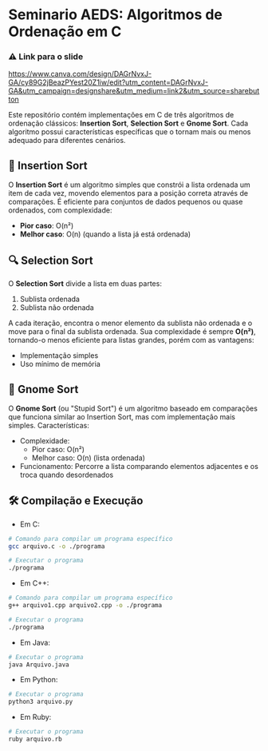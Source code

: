 # Seminario AEDS: Algoritmos de Ordenação em C

### ⚠️ Link para o slide

https://www.canva.com/design/DAGrNvxJ-GA/cy89G2jBeazPYest20Z1iw/edit?utm_content=DAGrNvxJ-GA&utm_campaign=designshare&utm_medium=link2&utm_source=sharebutton

Este repositório contém implementações em C de três algoritmos de ordenação clássicos: **Insertion Sort**, **Selection Sort** e **Gnome Sort**. Cada algoritmo possui características específicas que o tornam mais ou menos adequado para diferentes cenários.

## 🔄 Insertion Sort
O **Insertion Sort** é um algoritmo simples que constrói a lista ordenada um item de cada vez, movendo elementos para a posição correta através de comparações. É eficiente para conjuntos de dados pequenos ou quase ordenados, com complexidade:
- **Pior caso**: O(n²)
- **Melhor caso**: O(n) (quando a lista já está ordenada)

## 🔍 Selection Sort
O **Selection Sort** divide a lista em duas partes:
1. Sublista ordenada
2. Sublista não ordenada

A cada iteração, encontra o menor elemento da sublista não ordenada e o move para o final da sublista ordenada. Sua complexidade é sempre **O(n²)**, tornando-o menos eficiente para listas grandes, porém com as vantagens:
- Implementação simples
- Uso mínimo de memória

## 🧙 Gnome Sort
O **Gnome Sort** (ou "Stupid Sort") é um algoritmo baseado em comparações que funciona similar ao Insertion Sort, mas com implementação mais simples. Características:
- Complexidade:
  - Pior caso: O(n²)
  - Melhor caso: O(n) (lista ordenada)
- Funcionamento: Percorre a lista comparando elementos adjacentes e os troca quando desordenados

## 🛠 Compilação e Execução
- Em C:
```bash
# Comando para compilar um programa específico
gcc arquivo.c -o ./programa

# Executar o programa
./programa
```

- Em C++:
```bash
# Comando para compilar um programa específico
g++ arquivo1.cpp arquivo2.cpp -o ./programa

# Executar o programa
./programa
```

- Em Java:
```bash
# Executar o programa
java Arquivo.java
```

- Em Python:
```bash
# Executar o programa
python3 arquivo.py
```

- Em Ruby:
```bash
# Executar o programa
ruby arquivo.rb
```
